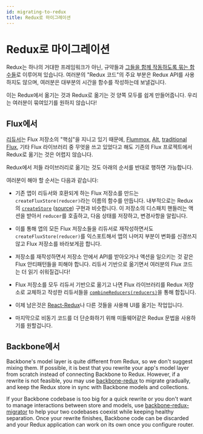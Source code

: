 ```yaml
---
id: migrating-to-redux
title: Redux로 마이그레이션
---
```


# Redux로 마이그레이션

Redux는 하나의 거대한 프레임워크가 아닌, 규약들과 [그들을 함께 작동하도록 묶는 함수들](../api/api-reference.md)로 이루어져 있습니다. 여러분의 "Redux 코드"의 주요 부분은 Redux API를 사용하지도 않으며, 여러분은 대부분의 시간을 함수를 작성하는데 보낼겁니다.

이는 Redux에서 옮기는 것과 Redux로 옮기는 것 양쪽 모두를 쉽게 만들어줍니다.
우리는 여러분이 묶여있기를 원하지 않습니다!

## Flux에서

[리듀서](../understanding/thinking-in-redux/Glossary.md#리듀서)는 Flux 저장소의 "핵심"을 지니고 있기 때문에, [Flummox](https://github.com/acdlite/flummox), [Alt](https://github.com/goatslacker/alt), [traditional Flux](https://github.com/facebook/flux), 기타 Flux 라이브러리 중 무엇을 쓰고 있었다고 해도 기존의 Flux 프로젝트에서 Redux로 옮기는 것은 어렵지 않습니다.

Redux에서 저들 라이브러리로 옮기는 것도 아래의 순서를 반대로 행하면 가능합니다.

여러분이 해야 할 순서는 다음과 같습니다:

- 기존 앱이 리듀서와 호환되게 하는 Flux 저장소를 만드는 `createFluxStore(reducer)`라는 이름의 함수를 만듭니다. 내부적으로는 Redux의 [`createStore`](../api/createStore.md) ([source](https://github.com/reduxjs/redux/blob/v4.0.5/src/createStore.js)) 구현과 비슷합니다. 이 저장소의 디스패치 핸들러는 액션을 받아서 `reducer`를 호출하고, 다음 상태를 저장하고, 변경사항을 알립니다.

- 이를 통해 앱의 모든 Flux 저장소들을 리듀서로 재작성하면서도 `createFluxStore(reducer)`를 익스포트해서 앱의 나머지 부분이 변화를 신경쓰지 않고 Flux 저장소를 바라보게끔 합니다.

- 저장소를 재작성하면서 저장소 안에서 API를 받아오거나 액션을 일으키는 것 같은 Flux 안티패턴들을 피해야 합니다. 리듀서 기반으로 옮기면서 여러분의 Flux 코드는 더 읽기 쉬워질겁니다!

- Flux 저장소를 모두 리듀서 기반으로 옮기고 나면 Flux 라이브러리를 Redux 저장소로 교체하고 작성한 리듀서들을 [`combineReducers(reducers)`](../api/combineReducers.md)을 통해 합칩니다.

- 이제 남은것은 [React-Redux](../tutorials/fundamentals/part-5-ui-and-react.md)나 다른 것들을 사용해 UI를 옮기는 작업입니다.

- 마지막으로 비동기 코드를 더 단순화하기 위해 미들웨어같은 Redux 문법을 사용하기를 원할겁니다.

## Backbone에서

Backbone's model layer is quite different from Redux, so we don't suggest mixing them. If possible, it is best that you rewrite your app's model layer from scratch instead of connecting Backbone to Redux. However, if a rewrite is not feasible, you may use [backbone-redux](https://github.com/redbooth/backbone-redux) to migrate gradually, and keep the Redux store in sync with Backbone models and collections.

If your Backbone codebase is too big for a quick rewrite or you don't want to manage interactions between store and models, use [backbone-redux-migrator](https://github.com/naugtur/backbone-redux-migrator) to help your two codebases coexist while keeping healthy separation. Once your rewrite finishes, Backbone code can be discarded and your Redux application can work on its own once you configure router.

